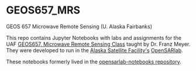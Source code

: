 # GEOS657_MRS
GEOS 657 Microwave Remote Sensing (U. Alaska Fairbanks)

This repo contains Jupyter Notebooks with labs and assignments for the UAF [GEOS657, Microwave Remote Sensing Class](https://radar.community.uaf.edu/) taught by Dr. Franz Meyer. They were developed to run in the [Alaska Satellite Facility's](https://asf.alaska.edu/) [OpenSARlab](https://opensarlab-docs.asf.alaska.edu/).

These notebooks formerly lived in the [opensarlab-notebooks repository](https://github.com/ASFOpenSARlab/opensarlab-notebooks).


